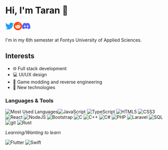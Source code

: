 # Hi, I'm Taran 👋
<a href="https://twitter.com/DottieDot13">
  <img align="left" alt="Twitter" width="26px" src="./icons/twitter.svg" />
</a>
<a href="https://reddit.com/u/ThatDottieDot">
  <img align="left" alt="Reddit" width="26px" src="./icons/reddit.svg" />
</a>
<a href="https://discord.com/users/394157602252128267">
  <img align="left" alt="Discord" width="26px" src="./icons/discord.svg" />
</a>

<br />
<br />

I'm in my 6th semester at Fontys University of Applied Sciences.


## Interests
- 🌐 Full stack development
- 💻 UI/UX design
- 🔎 Game modding and reverse engineering
- 🧪 New technologies

### Languages & Tools

<img align="left" alt="Most Used Languages" src="https://github-readme-stats.vercel.app/api/top-langs/?username=dottiedot&layout=compact&theme=tokyonight" />

![JavaScript](https://img.shields.io/badge/-JavaScript-yellow?style=flat&logo=javascript&labelColor=444)
![TypeScript](https://img.shields.io/badge/-TypeScript-blue?style=flat&logo=typescript&labelColor=444)
![HTML5](https://img.shields.io/badge/-HTML5-red?style=flat&logo=html5&labelColor=444)
![CSS3](https://img.shields.io/badge/-CSS3-blue?style=flat&logo=css3&labelColor=444)
![React](https://img.shields.io/badge/-React-9cf?style=flat&logo=react&labelColor=444)
![NodeJS](https://img.shields.io/badge/-NodeJS-brightgreen?style=flat&logo=node.js&labelColor=444)
![Bootstrap](https://img.shields.io/badge/-Bootstrap-blueviolet?style=flat&logo=bootstrap&labelColor=444)
![C](https://img.shields.io/badge/-C%20Lang-lightgrey?style=flat&logo=c&labelColor=444)
![C++](https://img.shields.io/badge/-C++-blue?style=flat&logo=c%2B%2B&labelColor=444)
![C#](https://img.shields.io/badge/-C%23-blue?style=flat&logo=c-sharp&labelColor=444)
![PHP](https://img.shields.io/badge/-PHP-777bb4?style=flat&logo=php&labelColor=444)
![Laravel](https://img.shields.io/badge/-Laravel-red?style=flat&logo=laravel&labelColor=444)
![SQL](https://img.shields.io/badge/-SQL-9cf?style=flat&logo=mysql&labelColor=444)
![git](https://img.shields.io/badge/-Git-orange?style=flat&logo=github&labelColor=444)
![Rust](https://img.shields.io/badge/-Rust-brown?style=flat&logo=rust&labelColor=444)

*Learning/Wanting to learn*

![Flutter](https://img.shields.io/badge/-Flutter-blue?style=flat&logo=flutter&labelColor=444)
![Swift](https://img.shields.io/badge/-Swift-orange?style=flat&logo=swift&labelColor=444)

